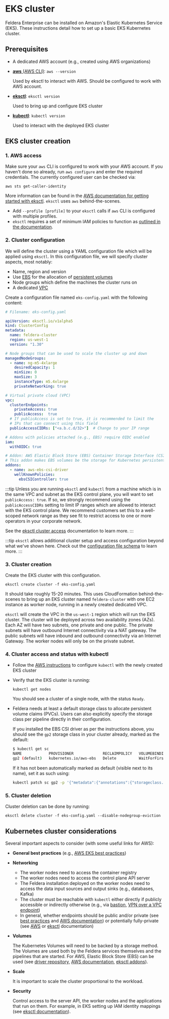 # EKS cluster

Feldera Enterprise can be installed on Amazon's Elastic Kubernetes Service (EKS).
These instructions detail how to set up a basic EKS Kubernetes cluster.

## Prerequisites

* A dedicated AWS account (e.g., created using AWS organizations)

* [**aws** (AWS CLI)](https://aws.amazon.com/cli/): `aws --version`

  Used by eksctl to interact with AWS. Should be configured to work with AWS account.

* [**eksctl**](https://github.com/weaveworks/eksctl): `eksctl version`

  Used to bring up and configure EKS cluster

* [**kubectl**](https://kubernetes.io/docs/tasks/tools/install-kubectl-linux/): `kubectl version`
  
  Used to interact with the deployed EKS cluster

## EKS cluster creation

### 1. AWS access

Make sure your `aws` CLI is configured to work with your AWS account.
If you haven't done so already, run `aws configure` and enter the required credentials.
The currently configured user can be checked via:
```
aws sts get-caller-identity
```
More information can be found in the [AWS documentation for getting started with eksctl](https://docs.aws.amazon.com/eks/latest/userguide/getting-started-eksctl.html).
`eksctl` uses `aws` behind-the-scenes.
- Add `--profile [profile]` to your `eksctl` calls if `aws` CLI is configured with
  multiple profiles.
- `eksctl` requires a set of minimum IAM policies to function as
  [outlined in the documentation](https://eksctl.io/usage/minimum-iam-policies/).

### 2. Cluster configuration

We will define the cluster using a YAML configuration file which will be applied
using `eksctl`. In this configuration file, we will specify cluster aspects, most notably:
* Name, region and version
* Use [EBS](https://aws.amazon.com/ebs/) for the allocation of
  [persistent volumes](https://kubernetes.io/docs/concepts/storage/persistent-volumes/)
* Node groups which define the machines the cluster runs on
* A dedicated [VPC](https://docs.aws.amazon.com/vpc/latest/userguide/what-is-amazon-vpc.html)

Create a configuration file named `eks-config.yaml` with the following content:

```yaml
# Filename: eks-config.yaml

apiVersion: eksctl.io/v1alpha5
kind: ClusterConfig
metadata:
  name: feldera-cluster
  region: us-west-1
  version: "1.30"

# Node groups that can be used to scale the cluster up and down
managedNodeGroups:
  - name: ng-m5-4xlarge
    desiredCapacity: 1
    minSize: 0
    maxSize: 3
    instanceType: m5.4xlarge
    privateNetworking: true

# Virtual private cloud (VPC)
vpc:
  clusterEndpoints:
    privateAccess: true
    publicAccess:  true
  # If publicAccess is set to true, it is recommended to limit the
  # IPs that can connect using this field
  publicAccessCIDRs: ["<a.b.c.d/32>"]  # Change to your IP range

# Addons with policies attached (e.g., EBS) require OIDC enabled
iam:
  withOIDC: true

# Addon: AWS Elastic Block Store (EBS) Container Storage Interface (CSI) driver.
# This addon makes EBS volumes be the storage for Kubernetes persistent volumes.
addons:
  - name: aws-ebs-csi-driver
    wellKnownPolicies:
      ebsCSIController: true
```

:::tip
Unless you are running `eksctl` and `kubectl` from a machine which is in the
same VPC and subnet as the EKS control plane, you will want to set
`publicAccess: true`. If so, we strongly recommend using the
`publicAccessCIDRs` setting to limit IP ranges which are allowed to interact
with the EKS control plane. We recommend customers set this to a well-scoped
network range as they see fit to restrict access to one or more operators in your
corporate network.

See the [eksctl cluster access](https://eksctl.io/usage/vpc-cluster-access/)
documentation to learn more.
:::

:::tip
`eksctl` allows additional cluster setup and access configuration beyond what
we've shown here. Check out the [configuration file schema](https://eksctl.io/usage/schema/)
to learn more.
:::

### 3. Cluster creation

Create the EKS cluster with this configuration.
```
eksctl create cluster -f eks-config.yaml
```
It should take roughly 15-20 minutes. This uses CloudFormation behind-the-scenes
to bring up an EKS cluster named `feldera-cluster` with one EC2 instance as worker node,
running in a newly created dedicated VPC. 

`eksctl` will create the VPC in the `us-west-1` region which will run the EKS
cluster. The cluster will be deployed across two availability zones (AZs). Each
AZ will have two subnets, one private and one public. The private subnets will
have outbound Internet connectivity via a NAT gateway. The public subnets will
have inbound and outbound connectivity via an Internet Gateway. The worker
nodes will only be on the private subnet.

### 4. Cluster access and status with kubectl

* Follow the [AWS instructions](https://docs.aws.amazon.com/eks/latest/userguide/create-kubeconfig.html)
  to configure `kubectl` with the newly created EKS cluster

* Verify that the EKS cluster is running:
  ```
  kubectl get nodes
  ```
  You should see a cluster of a single node, with the status `Ready`.

* Feldera needs at least a default storage class to allocate persistent volume claims (PVCs).
  Users can also explicitly specify the storage class per pipeline directly in their configuration.

  If you installed the EBS CSI driver as per the instructions above, you should see the `gp2` storage
  class in your cluster already, marked as the default:
  ```bash
  $ kubectl get sc
  NAME            PROVISIONER             RECLAIMPOLICY   VOLUMEBINDINGMODE      ALLOWVOLUMEEXPANSION   AGE
  gp2 (default)   kubernetes.io/aws-ebs   Delete          WaitForFirstConsumer   false                  64m
  ```
  
  If it has not been automatically marked as default (visible next to its name), set it as such using:
  ```bash
  kubectl patch sc gp2 -p '{"metadata":{"annotations":{"storageclass.kubernetes.io/is-default-class":"true"}}}'
  ```

### 5. Cluster deletion

Cluster deletion can be done by running:
```
eksctl delete cluster -f eks-config.yaml --disable-nodegroup-eviction
```

## Kubernetes cluster considerations

Several important aspects to consider (with some useful links for AWS):

- **General best practices** (e.g.,
  [AWS EKS best practices](https://aws.github.io/aws-eks-best-practices/))
- **Networking**
  * The worker nodes need to access the container registry
  * The worker nodes need to access the control plane API server
  * The Feldera installation deployed on the worker nodes need to access
    the data input sources and output sinks (e.g., databases, Kafka)
  * The cluster must be reachable with `kubectl` either directly if publicly accessible
    or indirectly otherwise
    (e.g., via
    [bastion](https://docs.aws.amazon.com/eks/latest/userguide/cluster-endpoint.html#private-access),
    [VPN over a VPC endpoint](https://docs.aws.amazon.com/vpn/latest/clientvpn-admin/what-is.html))
  * In general, whether endpoints should be
    public and/or private (see
    [best practices](https://aws.github.io/aws-eks-best-practices/security/docs/iam/#make-the-eks-cluster-endpoint-private)
    and [AWS documentation](https://docs.aws.amazon.com/eks/latest/userguide/cluster-endpoint.html))
    or potentially fully-private (see
    [AWS](https://docs.aws.amazon.com/eks/latest/userguide/private-clusters.html)
    or [eksctl](https://eksctl.io/usage/eks-private-cluster/) documentation)

- **Volumes**

  The Kubernetes Volumes will need to be backed by a storage method.
  The Volumes are used both by the Feldera services themselves and the pipelines that are started.
  For AWS, Elastic Block Store (EBS) can be used (see
  [driver repository](https://github.com/kubernetes-sigs/aws-ebs-csi-driver),
  [AWS documentation](https://docs.aws.amazon.com/eks/latest/userguide/ebs-csi.html),
  [eksctl addons](https://eksctl.io/usage/addons/)).

- **Scale**

  It is important to scale the cluster proportional to the workload.

- **Security**

  Control access to the server API, the worker nodes and the applications that run on them.
  For example, in EKS setting up IAM identity mappings (see
  [eksctl documentation](https://eksctl.io/usage/iam-identity-mappings/)).
